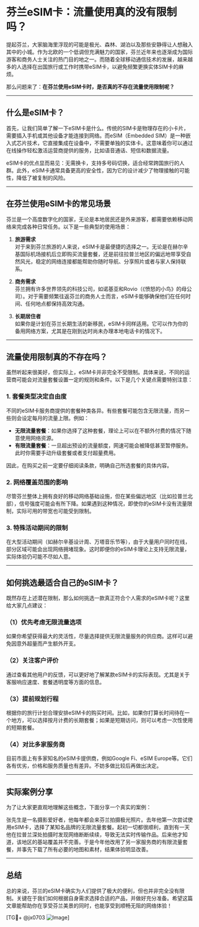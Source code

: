 # 芬兰eSIM卡：流量使用真的没有限制吗？

提起芬兰，大家脑海里浮现的可能是极光、森林、湖泊以及那些安静得让人想融入其中的小城。作为北欧的一个低调但充满魅力的国家，芬兰近年来也逐渐成为国际游客和商务人士关注的热门目的地之一。而随着全球移动通信技术的发展，越来越多的人选择在出国旅行或工作时携带eSIM卡，以避免频繁更换实体SIM卡的麻烦。

那么问题来了：**在芬兰使用eSIM卡时，是否真的不存在流量使用限制呢？**

---

## 什么是eSIM卡？

首先，让我们简单了解一下eSIM卡是什么。传统的SIM卡是物理存在的小卡片，需要插入手机或其他设备才能连接到网络。而eSIM（Embedded SIM）是一种嵌入式芯片技术，它直接集成在设备中，不需要单独的实体卡。这意味着你可以通过在线操作轻松激活运营商提供的服务，比如语音通话、短信和数据流量。

eSIM卡的优点显而易见：无需换卡，支持多号码切换，适合经常跨国旅行的人群。此外，eSIM卡通常具备更高的安全性，因为它的设计减少了物理接触的可能性，降低了被复制的风险。

---

## 在芬兰使用eSIM卡的常见场景

芬兰是一个高度数字化的国家，无论是本地居民还是外来游客，都需要依赖移动网络来完成各种日常任务。以下是一些典型的使用场景：

1. **旅游需求**  
   对于来到芬兰旅游的人来说，eSIM卡是最便捷的选择之一。无论是在赫尔辛基国际机场接机后立即购买流量套餐，还是前往拉普兰地区的偏远地带享受自然风光，稳定的网络连接都能帮助你随时导航、分享照片或者与家人保持联系。

2. **商务需求**  
   芬兰拥有许多世界领先的科技公司，如诺基亚和Rovio（《愤怒的小鸟》的母公司）。对于需要频繁往返芬兰的商务人士而言，eSIM卡能够确保他们在任何时间、任何地点都保持高效沟通。

3. **长期居住者**  
   如果你是计划在芬兰长期生活的新移民，eSIM卡同样适用。它可以作为你的备用网络方案，尤其是在刚到达时尚未办理本地电话卡的情况下。

---

## 流量使用限制真的不存在吗？

虽然听起来很美好，但实际上，eSIM卡并非完全不受限制。具体来说，不同的运营商可能会对流量套餐设置一定的规则和条件。以下是几个关键点需要特别注意：

### 1. 套餐类型决定自由度
不同的eSIM卡服务商提供的套餐种类各异。有些套餐可能包含无限流量，而另一些则会设定每月的流量上限。例如：
- **无限流量套餐**：如果你选择了这种套餐，理论上可以在不额外付费的情况下随意使用网络资源。
- **有限流量套餐**：一旦超出预设的流量额度，网速可能会被降低甚至暂停服务。此时你需要手动升级套餐或者支付超量费用。

因此，在购买之前一定要仔细阅读条款，明确自己所选套餐的具体内容。

### 2. 网络覆盖范围的影响
尽管芬兰整体上拥有良好的移动网络基础设施，但在某些偏远地区（比如拉普兰北部），信号强度可能会有所下降。如果遇到这种情况，即使你的eSIM卡没有流量限制，实际可用的带宽也可能受到限制。

### 3. 特殊活动期间的限制
在大型活动期间（如赫尔辛基设计周、万塔音乐节等），由于大量用户同时在线，部分区域可能会出现网络拥堵现象。这时即便你的eSIM卡理论上支持无限流量，实际体验仍可能不尽如人意。

---

## 如何挑选最适合自己的eSIM卡？

既然存在上述潜在限制，那么如何挑选一款真正符合个人需求的eSIM卡呢？这里给大家几点建议：

### （1）优先考虑无限流量选项
如果你希望获得最大的灵活性，尽量选择提供无限流量服务的供应商。这样可以避免因意外超量而产生额外开支。

### （2）关注客户评价
通过查看其他用户的反馈，可以更好地了解某款eSIM卡的实际表现。尤其是关于客服响应速度、套餐透明度等方面的信息。

### （3）提前规划行程
根据你的旅行计划合理安排eSIM卡的购买时间。比如，如果你打算长时间待在一个地方，可以选择按月计费的长期套餐；如果是短期访问，则可以考虑一次性使用的短期套餐。

### （4）对比多家服务商
目前市面上有多家知名的eSIM卡提供商，例如Google Fi、eSIM Europe等。它们各有优劣，价格和服务质量也有差异。不妨多做比较后再做出决定。

---

## 实际案例分享

为了让大家更直观地理解这些概念，下面分享一个真实的案例：

张先生是一名摄影爱好者，他每年都会来芬兰拍摄极光照片。去年他第一次尝试使用eSIM卡，选择了某知名品牌的无限流量套餐。起初一切都很顺利，直到有一天他在拉普兰深处拍摄时发现网络断断续续，导致无法实时传输作品。后来他才知道，该地区的基站覆盖并不完善。于是今年他改用了另一家服务商的有限流量套餐，并事先下载了所有必要的地图和素材，结果体验明显改善。

---

## 总结

总的来说，芬兰的eSIM卡确实为人们提供了极大的便利，但也并非完全没有限制。关键在于我们如何根据自身需求选择合适的产品，并做好充分准备。希望这篇文章能帮助你在享受芬兰美景的同时，也能享受到顺畅无阻的网络体验！

[TG💪+ @jx0703 ![Image](https://github.com/user-attachments/assets/dbca1d08-cadb-493c-b0ec-ad6f7a83f270)]